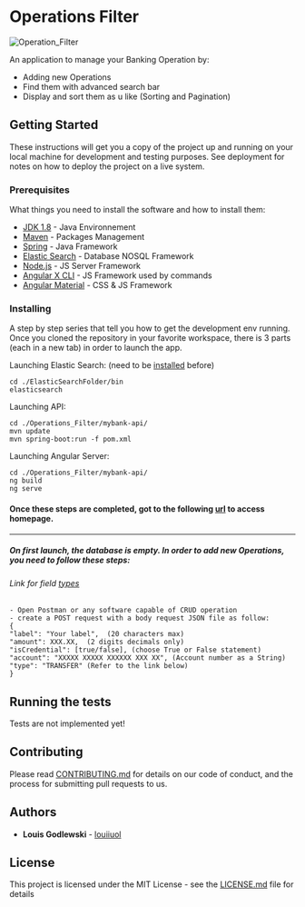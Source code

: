 # Operations Filter
<img src="http://phronesis-partners.com/sra/wp-content/uploads/2017/07/Investment-Bankin-1.jpg" title="OperationFilter" alt="Operation_Filter">

An application to manage your Banking Operation by: 
* Adding new Operations
* Find them with advanced search bar
* Display and sort them as u like (Sorting and Pagination)

## Getting Started

These instructions will get you a copy of the project up and running on your local machine for development and testing purposes. See deployment for notes on how to deploy the project on a live system.

### Prerequisites

What things you need to install the software and how to install them:

* [JDK 1.8](https://www.oracle.com/technetwork/java/javase/downloads/jdk8-downloads-2133151.html) - Java Environnement
* [Maven](https://maven.apache.org/) - Packages Management
* [Spring](https://spring.io/) - Java Framework
* [Elastic Search](https://www.elastic.co/guide/en/elasticsearch/client/java-api/current/index.html) - Database NOSQL Framework
* [Node.js](https://nodejs.org/en/) - JS Server Framework
* [Angular X CLI](https://cli.angular.io/) - JS Framework used by commands
* [Angular Material](https://material.angular.io/components/categories) - CSS & JS Framework

### Installing

A step by step series that tell you how to get the development env running. Once you cloned the repository in your favorite workspace, there is 3 parts (each in a new tab) in order to launch the app. 

Launching Elastic Search: (need to be [installed](https://www.elastic.co/guide/en/elasticsearch/reference/current/install-elasticsearch.html) before)

```
cd ./ElasticSearchFolder/bin
elasticsearch
```

Launching API: 
```
cd ./Operations_Filter/mybank-api/
mvn update
mvn spring-boot:run -f pom.xml
```

Launching Angular Server:
```
cd ./Operations_Filter/mybank-api/
ng build
ng serve
```

#### Once these steps are completed, got to the following [url](http://localhost:4200/) to access homepage. 

---

##### On first launch, the database is empty. In order to add new Operations, you need to follow these steps:
###### *Link for field [types](https://github.com/louiiuol/Operations_Filter/blob/master/mybank-api/src/main/java/com/mybank/app/entities/OperationType.java)*
```
- Open Postman or any software capable of CRUD operation 
- create a POST request with a body request JSON file as follow: 
{
"label": "Your label",  (20 characters max)
"amount": XXX.XX,  (2 digits decimals only)
"isCredential": [true/false], (choose True or False statement)
"account": "XXXXX XXXXX XXXXXX XXX XX", (Account number as a String)
"type": "TRANSFER" (Refer to the link below)
}
```


## Running the tests

Tests are not implemented yet! 

## Contributing

Please read [CONTRIBUTING.md](https://gist.github.com/louiiuol/f1ca9436c877c85f39f20e683ed64156) for details on our code of conduct, and the process for submitting pull requests to us.

## Authors

* **Louis Godlewski**  - [louiiuol](https://github.com/louiiuol)

## License

This project is licensed under the MIT License - see the [LICENSE.md](LICENSE.md) file for details
